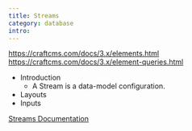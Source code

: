 ```yaml
---
title: Streams
category: database
intro:
---
```


https://craftcms.com/docs/3.x/elements.html
https://craftcms.com/docs/3.x/element-queries.html

- Introduction
    - A Stream is a data-model configuration.
- Layouts
- Inputs

[Streams Documentation](/docs/core/streams)
